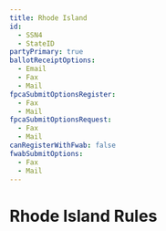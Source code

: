 ```yaml
---
title: Rhode Island
id:
  - SSN4
  - StateID
partyPrimary: true
ballotReceiptOptions:
  - Email
  - Fax
  - Mail
fpcaSubmitOptionsRegister:
  - Fax
  - Mail
fpcaSubmitOptionsRequest:
  - Fax
  - Mail
canRegisterWithFwab: false
fwabSubmitOptions:
  - Fax
  - Mail
---
```


# Rhode Island Rules
